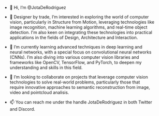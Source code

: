 - 👋 Hi, I’m @JotaDeRodriguez

- 👀 Designer by trade, I’m interested in exploring the world of computer vision, particularly in Structure from Motion, leveraging technologies like image recognition, machine learning algorithms, and real-time object detection. I'm also keen on integrating these technologies into practical applications in the fields of Design, Architecture and Interaction.

- 🌱 I’m currently learning advanced techniques in deep learning and neural networks, with a special focus on convolutional neural networks (CNNs). I’m also diving into various computer vision libraries and frameworks like OpenCV, TensorFlow, and PyTorch, to deepen my understanding and skills in this field.

- 💞️ I’m looking to collaborate on projects that leverage computer vision technologies to solve real-world problems, particularly those that require innovative approaches to semantic reconstruction from image, video and pointcloud analisis.
  
- 📫 You can reach me under the handle JotaDeRodriguez in both Twitter and Discord.

<!---
JotaDeRodriguez/JotaDeRodriguez is a ✨ special ✨ repository because its `README.md` (this file) appears on your GitHub profile.
You can click the Preview link to take a look at your changes.
--->
